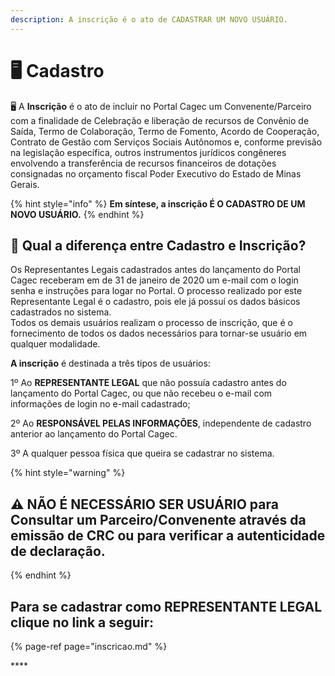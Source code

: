 ```yaml
---
description: A inscrição é o ato de CADASTRAR UM NOVO USUÁRIO.
---
```


# 🖥 Cadastro

🖥  A **Inscrição** é o ato de incluir no Portal Cagec um Convenente/Parceiro com a finalidade de Celebração e liberação de recursos de Convênio de Saída, Termo de Colaboração, Termo de Fomento, Acordo de Cooperação, Contrato de Gestão com Serviços Sociais Autônomos e, conforme previsão na legislação específica, outros instrumentos jurídicos congêneres envolvendo a transferência de recursos financeiros de dotações consignadas no orçamento fiscal Poder Executivo do Estado de Minas Gerais. 

{% hint style="info" %}
**Em síntese, a inscrição É O CADASTRO DE UM NOVO USUÁRIO.**
{% endhint %}

## **🤔 Qual a diferença entre Cadastro e Inscrição?**

Os Representantes Legais cadastrados antes do lançamento do Portal Cagec receberam em de 31 de janeiro de 2020 um e-mail com o login senha e instruções para logar no Portal. O processo realizado por este Representante Legal é o cadastro, pois ele já possuí os dados básicos cadastrados no sistema.   
Todos os demais usuários realizam o processo de inscrição, que é o fornecimento de todos os dados necessários para tornar-se usuário em qualquer modalidade.  

**A inscrição** é destinada a três tipos de usuários:

1º Ao **REPRESENTANTE LEGAL** que não possuía cadastro antes do lançamento do Portal Cagec, ou que não recebeu o e-mail com informações de login no e-mail cadastrado; 

2º Ao **RESPONSÁVEL PELAS INFORMAÇÕES**, independente de cadastro anterior ao lançamento do Portal Cagec.

3º A qualquer pessoa física que queira se cadastrar no sistema. 

{% hint style="warning" %}
## **⚠️ NÃO É NECESSÁRIO SER USUÁRIO** para Consultar um Parceiro/Convenente através da emissão de CRC ou para verificar a autenticidade de declaração. 
{% endhint %}

##   Para se cadastrar como REPRESENTANTE LEGAL clique no link a seguir: 

{% page-ref page="inscricao.md" %}





\*\*\*\*











